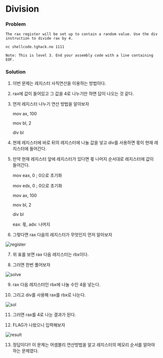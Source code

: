 # Division

### Problem
    The rax register will be set up to contain a random value. Use the div instruction to divide rax by 4.

    nc shellcode.tghack.no 1111
    
    Note: This is level 3. End your assembly code with a line containing EOF.

### Solution
1. 이번 문제는 레지스터 사칙연산을 이용하는 방법이다.

2. rax에 값이 들어있고 그 값을 4로 나누기만 하면 답이 나오는 것 같다.

3. 먼저 레지스터 나누기 연산 방법을 알아보자

    mov ax, 100
    
    mov bl, 2
    
    div bl

4. 현재 레지스터에 바로 뒤의 레지스터에 나눌 값을 넣고 div를 사용하면 몫이 현재 레지스터에 들어간다.

5. 만약 현재 레지스터 앞에 레지스터가 있다면 몫 나머지 순서대로 레지스터에 값이 들어간다.
    
    mov eax, 0  ; 0으로 초기화
    
    mov edx, 0  ; 0으로 초기화

    mov ax, 100
    
    mov bl, 2
    
    div bl
    
    eax: 몫, adx: 나머지

6. 그렇다면 rax 다음의 레지스터가 무엇인지 먼저 알아보자

![register](https://user-images.githubusercontent.com/53170968/93611514-5d964400-fa09-11ea-94a3-ab491d71908c.png)

7. 위 표를 보면 rax 다음 레지스터는 rbx이다.

8. 그러면 한번 풀어보자

![solve](https://user-images.githubusercontent.com/53170968/93611913-d7c6c880-fa09-11ea-9c87-5c77248a0ad9.png)

9. rax 다음 레지스터인 rbx에 나눌 수인 4을 넣는다.

10. 그리고 div를 사용해 rax를 rbx로 나눈다.

![sol](https://user-images.githubusercontent.com/53170968/93611915-d85f5f00-fa09-11ea-8df0-d26f78ecac02.png)

11. 그러면 rax를 4로 나눈 결과가 된다.

12. FLAG가 나왔으니 입력해보자

![result](https://user-images.githubusercontent.com/53170968/93612319-56236a80-fa0a-11ea-8d91-f671c52a0e78.png)

13. 정답이다!! 이 문제는 어셈블리 연산방법을 알고 레지스터의 메모리 순서를 알아야하는 문제였다.